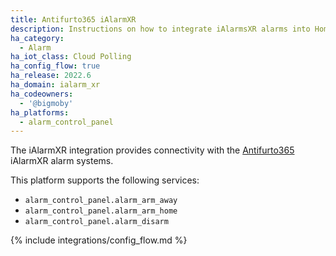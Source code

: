 ```yaml
---
title: Antifurto365 iAlarmXR
description: Instructions on how to integrate iAlarmsXR alarms into Home Assistant.
ha_category:
  - Alarm
ha_iot_class: Cloud Polling
ha_config_flow: true
ha_release: 2022.6
ha_domain: ialarm_xr
ha_codeowners:
  - '@bigmoby'
ha_platforms:
  - alarm_control_panel
---
```


The iAlarmXR integration provides connectivity with the [Antifurto365](https://www.antifurtocasa365.it/) iAlarmXR alarm systems.

This platform supports the following services:

- `alarm_control_panel.alarm_arm_away`
- `alarm_control_panel.alarm_arm_home`
- `alarm_control_panel.alarm_disarm`

{% include integrations/config_flow.md %}
